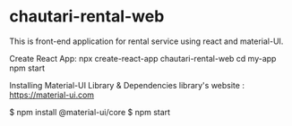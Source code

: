 # chautari-rental-web
This is front-end application for rental service using react and material-UI.

Create React App:
npx create-react-app chautari-rental-web
cd my-app
npm start

Installing Material-UI Library & Dependencies
library's website : https://material-ui.com

$ npm install @material-ui/core
$ npm start





